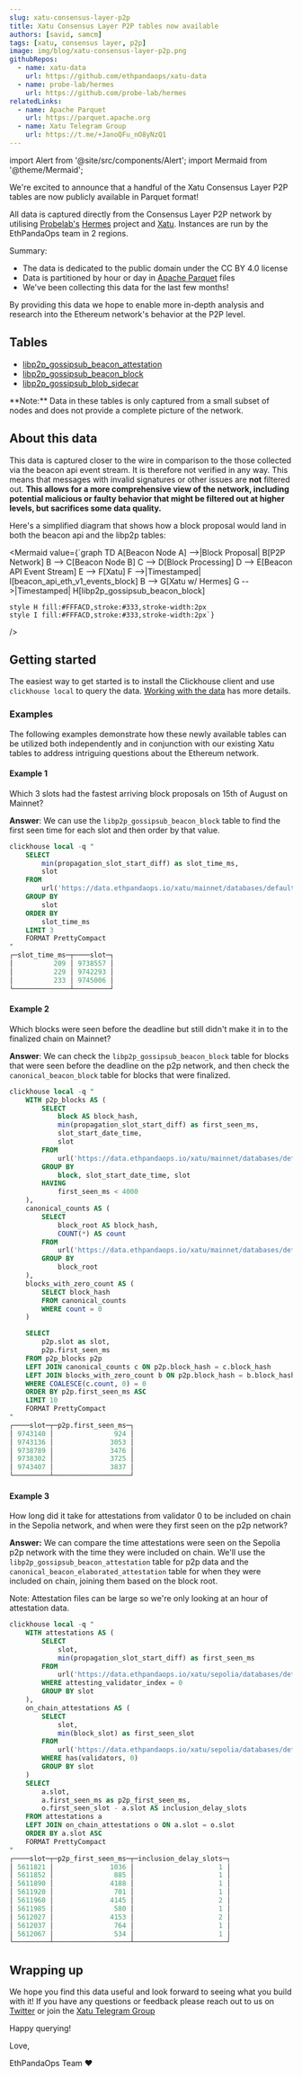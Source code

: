 ```yaml
---
slug: xatu-consensus-layer-p2p
title: Xatu Consensus Layer P2P tables now available
authors: [savid, samcm]
tags: [xatu, consensus layer, p2p]
image: img/blog/xatu-consensus-layer-p2p.png
githubRepos:
  - name: xatu-data
    url: https://github.com/ethpandaops/xatu-data
  - name: probe-lab/hermes
    url: https://github.com/probe-lab/hermes
relatedLinks:
  - name: Apache Parquet
    url: https://parquet.apache.org
  - name: Xatu Telegram Group
    url: https://t.me/+JanoQFu_nO8yNzQ1
---
```


import Alert from '@site/src/components/Alert';
import Mermaid from '@theme/Mermaid';

We're excited to announce that a handful of the Xatu Consensus Layer P2P tables are now publicly available in Parquet format!

All data is captured directly from the Consensus Layer P2P network by utilising [Probelab's](https://probelab.io) [Hermes](https://github.com/probe-lab/hermes) project and [Xatu](https://github.com/ethpandaops/xatu). Instances are run by the EthPandaOps team in 2 regions.

Summary:

- The data is dedicated to the public domain under the CC BY 4.0 license
- Data is partitioned by hour or day in [Apache Parquet](https://parquet.apache.org) files
- We've been collecting this data for the last few months!

By providing this data we hope to enable more in-depth analysis and research into the Ethereum network's behavior at the P2P level.

## Tables

- [libp2p_gossipsub_beacon_attestation](/data/xatu/schema/libp2p_/#libp2p_gossipsub_beacon_attestation)
- [libp2p_gossipsub_beacon_block](/data/xatu/schema/libp2p_/#libp2p_gossipsub_beacon_block)
- [libp2p_gossipsub_blob_sidecar](/data/xatu/schema/libp2p_/#libp2p_gossipsub_blob_sidecar)

<Alert>
**Note:** Data in these tables is only captured from a small subset of nodes and does not provide a complete picture of the network.
</Alert>

## About this data

This data is captured closer to the wire in comparison to the those collected via the beacon api event stream. It is therefore not verified in any way. This means that messages with invalid signatures or other issues are **not** filtered out. **This allows for a more comprehensive view of the network, including potential malicious or faulty behavior that might be filtered out at higher levels, but sacrifices some data quality.**

Here's a simplified diagram that shows how a block proposal would land in both the beacon api and the libp2p tables:

<Mermaid
  value={`graph TD
    A[Beacon Node A] -->|Block Proposal| B[P2P Network]
    B --> C[Beacon Node B]
    C --> D[Block Processing]
    D --> E[Beacon API Event Stream]
    E --> F[Xatu]
    F -->|Timestamped| I[beacon_api_eth_v1_events_block]
    B --> G[Xatu w/ Hermes]
    G -->|Timestamped| H[libp2p_gossipsub_beacon_block]
    
    style H fill:#FFFACD,stroke:#333,stroke-width:2px
    style I fill:#FFFACD,stroke:#333,stroke-width:2px`}
/>

## Getting started

The easiest way to get started is to install the Clickhouse client and use `clickhouse local` to query the data. [Working with the data](/data/xatu/#working-with-the-data) has more details.

### Examples

The following examples demonstrate how these newly available tables can be utilized both independently and in conjunction with our existing Xatu tables to address intriguing questions about the Ethereum network.

#### Example 1

Which 3 slots had the fastest arriving block proposals on 15th of August on Mainnet?

**Answer**: We can use the `libp2p_gossipsub_beacon_block` table to find the first seen time for each slot and then order by that value.

```sql
clickhouse local -q "
    SELECT
        min(propagation_slot_start_diff) as slot_time_ms,
        slot 
    FROM 
        url('https://data.ethpandaops.io/xatu/mainnet/databases/default/libp2p_gossipsub_beacon_block/2024/8/15.parquet', 'Parquet') 
    GROUP BY
        slot 
    ORDER BY
        slot_time_ms
    LIMIT 3
    FORMAT PrettyCompact
"
┌─slot_time_ms─┬────slot─┐
│          209 │ 9738557 │
│          229 │ 9742293 │
│          233 │ 9745006 │
└──────────────┴─────────┘
```

#### Example 2

Which blocks were seen before the deadline but still didn't make it in to the finalized chain on Mainnet?

**Answer**: We can check the `libp2p_gossipsub_beacon_block` table for blocks that were seen before the deadline on the p2p network, and then check the `canonical_beacon_block` table for blocks that were finalized.

```sql
clickhouse local -q "
    WITH p2p_blocks AS (
        SELECT 
            block AS block_hash,
            min(propagation_slot_start_diff) as first_seen_ms,
            slot_start_date_time,
            slot
        FROM 
            url('https://data.ethpandaops.io/xatu/mainnet/databases/default/libp2p_gossipsub_beacon_block/2024/8/15.parquet', 'Parquet')
        GROUP BY
            block, slot_start_date_time, slot
        HAVING
            first_seen_ms < 4000
    ),
    canonical_counts AS (
        SELECT 
            block_root AS block_hash, 
            COUNT(*) AS count
        FROM 
            url('https://data.ethpandaops.io/xatu/mainnet/databases/default/canonical_beacon_block/2024/8/{14..16}.parquet', 'Parquet')
        GROUP BY 
            block_root
    ),
    blocks_with_zero_count AS (
        SELECT block_hash
        FROM canonical_counts
        WHERE count = 0
    )

    SELECT 
        p2p.slot as slot,
        p2p.first_seen_ms
    FROM p2p_blocks p2p
    LEFT JOIN canonical_counts c ON p2p.block_hash = c.block_hash
    LEFT JOIN blocks_with_zero_count b ON p2p.block_hash = b.block_hash
    WHERE COALESCE(c.count, 0) = 0
    ORDER BY p2p.first_seen_ms ASC
    LIMIT 10
    FORMAT PrettyCompact
"
┌────slot─┬─p2p.first_seen_ms─┐
│ 9743140 │               924 │
│ 9743136 │              3053 │
│ 9738789 │              3476 │
│ 9738302 │              3725 │
│ 9743407 │              3837 │
└─────────┴───────────────────┘
```

#### Example 3

How long did it take for attestations from validator 0 to be included on chain in the Sepolia network, and when were they first seen on the p2p network?

**Answer:** We can compare the time attestations were seen on the Sepolia p2p network with the time they were included on chain. We'll use the `libp2p_gossipsub_beacon_attestation` table for p2p data and the `canonical_beacon_elaborated_attestation` table for when they were included on chain, joining them based on the block root.

Note: Attestation files can be large so we're only looking at an hour of attestation data.

```sql
clickhouse local -q "
    WITH attestations AS (
        SELECT
            slot,
            min(propagation_slot_start_diff) as first_seen_ms
        FROM
            url('https://data.ethpandaops.io/xatu/sepolia/databases/default/libp2p_gossipsub_beacon_attestation/2024/8/8/0.parquet', 'Parquet')
        WHERE attesting_validator_index = 0
        GROUP BY slot
    ),
    on_chain_attestations AS (
        SELECT
            slot,
            min(block_slot) as first_seen_slot
        FROM
            url('https://data.ethpandaops.io/xatu/sepolia/databases/default/canonical_beacon_elaborated_attestation/2024/8/8.parquet', 'Parquet')
        WHERE has(validators, 0)
        GROUP BY slot
    )
    SELECT 
        a.slot,
        a.first_seen_ms as p2p_first_seen_ms,
        o.first_seen_slot - a.slot AS inclusion_delay_slots
    FROM attestations a
    LEFT JOIN on_chain_attestations o ON a.slot = o.slot
    ORDER BY a.slot ASC
    FORMAT PrettyCompact
"
┌────slot─┬─p2p_first_seen_ms─┬─inclusion_delay_slots─┐
│ 5611821 │              1036 │                     1 │
│ 5611852 │               885 │                     1 │
│ 5611890 │              4188 │                     1 │
│ 5611920 │               701 │                     1 │
│ 5611960 │              4145 │                     2 │
│ 5611985 │               580 │                     1 │
│ 5612027 │              4153 │                     2 │
│ 5612037 │               764 │                     1 │
│ 5612067 │               534 │                     1 │
└─────────┴───────────────────┴───────────────────────┘
```

## Wrapping up

We hope you find this data useful and look forward to seeing what you build with it! If you have any questions or feedback please reach out to us on [Twitter](https://twitter.com/ethpandaops) or join the [Xatu Telegram Group](https://t.me/+JanoQFu_nO8yNzQ1)

Happy querying!

Love,

EthPandaOps Team ❤️
